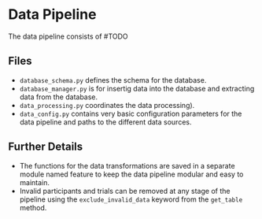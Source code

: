 # Data Pipeline

The data pipeline consists of #TODO

## Files

- `database_schema.py` defines the schema for the database.
- `database_manager.py` is for insertig data into the database and extracting data from the database.
- `data_processing.py` coordinates the data processing).
- `data_config.py` contains very basic configuration parameters for the data pipeline and paths to the different data sources.

## Further Details

- The functions for the data transformations are saved in a separate module named feature to keep the data pipeline modular and easy to maintain.
- Invalid participants and trials can be removed at any stage of the pipeline using the `exclude_invalid_data` keyword from the `get_table` method.

